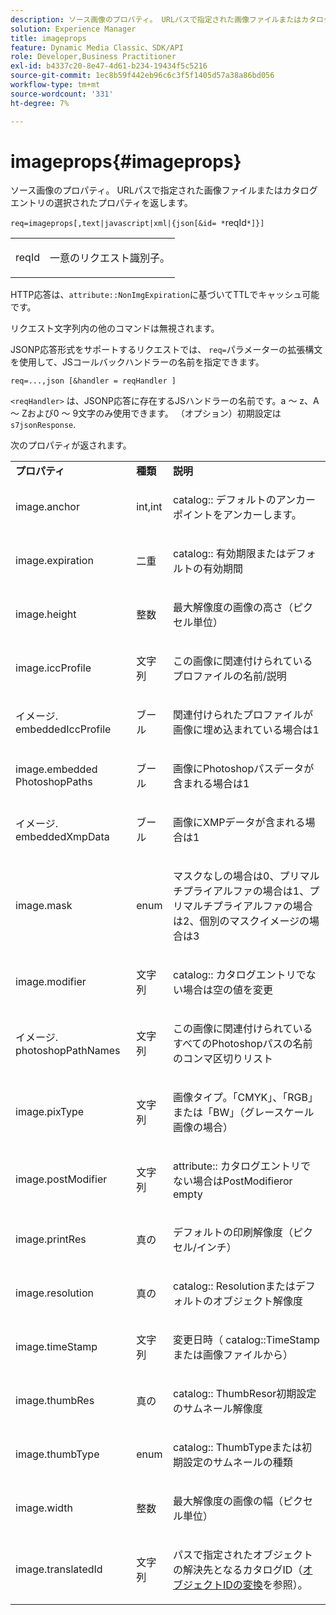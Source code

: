 ```yaml
---
description: ソース画像のプロパティ。 URLパスで指定された画像ファイルまたはカタログエントリの選択されたプロパティを返します。
solution: Experience Manager
title: imageprops
feature: Dynamic Media Classic、SDK/API
role: Developer,Business Practitioner
exl-id: b4337c20-8e47-4d61-b234-19434f5c5216
source-git-commit: 1ec8b59f442eb96c6c3f5f1405d57a38a86bd056
workflow-type: tm+mt
source-wordcount: '331'
ht-degree: 7%

---
```


# imageprops{#imageprops}

ソース画像のプロパティ。 URLパスで指定された画像ファイルまたはカタログエントリの選択されたプロパティを返します。

`req=imageprops[,text|javascript|xml|{json[&id= *`reqId`*]}]`

<table id="simpletable_8E03127D50444CA7878A6B08E866EE2E"> 
 <tr class="strow"> 
  <td class="stentry"> <p><span class="codeph"><span class="varname"> reqId</span></span> </p> </td> 
  <td class="stentry"> <p>一意のリクエスト識別子。 </p></td> 
 </tr> 
</table>

HTTP応答は、`attribute::NonImgExpiration`に基づいてTTLでキャッシュ可能です。

リクエスト文字列内の他のコマンドは無視されます。

JSONP応答形式をサポートするリクエストでは、 `req=`パラメーターの拡張構文を使用して、JSコールバックハンドラーの名前を指定できます。

`req=...,json [&handler = reqHandler ]`

`<reqHandler>` は、JSONP応答に存在するJSハンドラーの名前です。a ～ z、A ～ Zおよび0 ～ 9文字のみ使用できます。 （オプション）初期設定は `s7jsonResponse`.

次のプロパティが返されます。

<table id="table_5F289E2E21594A5598DF98E65DEDDFA0"> 
 <tbody> 
  <tr> 
   <td> <b> プロパティ</b> </td> 
   <td> <b> 種類</b> </td> 
   <td> <b> 説明</b> </td> 
  </tr> 
  <tr> 
   <td> <p> <span class="codeph"> image.anchor</span> </p> </td> 
   <td> <p> int,int </p> </td> 
   <td> <p> <span class="codeph"> catalog::</span> デフォルトのアンカーポイントをアンカーします。 </p> </td> 
  </tr> 
  <tr> 
   <td> <p> <span class="codeph"> image.expiration</span> </p> </td> 
   <td> <p> 二重 </p> </td> 
   <td> <p> <span class="codeph"> catalog::</span> 有効期限またはデフォルトの有効期間 </p> </td> 
  </tr> 
  <tr> 
   <td> <p> <span class="codeph"> image.height</span> </p> </td> 
   <td> <p> 整数 </p> </td> 
   <td> <p>最大解像度の画像の高さ（ピクセル単位） </p> </td> 
  </tr> 
  <tr> 
   <td> <p> <span class="codeph"> image.iccProfile</span> </p> </td> 
   <td> <p> 文字列 </p> </td> 
   <td> <p> この画像に関連付けられているプロファイルの名前/説明 </p> </td> 
  </tr> 
  <tr> 
   <td> <p> <span class="codeph"> イメージ. embeddedIccProfile</span> </p> </td> 
   <td> <p> ブール </p> </td> 
   <td> <p> 関連付けられたプロファイルが画像に埋め込まれている場合は1 </p> </td> 
  </tr> 
  <tr> 
   <td> <p> <span class="codeph"> image.embedded PhotoshopPaths</span> </p> </td> 
   <td> <p> ブール </p> </td> 
   <td> <p> 画像にPhotoshopパスデータが含まれる場合は1 </p> </td> 
  </tr> 
  <tr> 
   <td> <p> <span class="codeph"> イメージ. embeddedXmpData</span> </p> </td> 
   <td> <p> ブール </p> </td> 
   <td> <p> 画像にXMPデータが含まれる場合は1 </p> </td> 
  </tr> 
  <tr> 
   <td> <p> <span class="codeph"> image.mask</span> </p> </td> 
   <td> <p> enum </p> </td> 
   <td> <p> マスクなしの場合は0、プリマルチプライアルファの場合は1、プリマルチプライアルファの場合は2、個別のマスクイメージの場合は3 </p> </td> 
  </tr> 
  <tr> 
   <td> <p> <span class="codeph"> image.modifier</span> </p> </td> 
   <td> <p> 文字列 </p> </td> 
   <td> <p> <span class="codeph"> catalog::</span> カタログエントリでない場合は空の値を変更 </p> </td> 
  </tr> 
  <tr> 
   <td> <p> <span class="codeph"> イメージ. photoshopPathNames</span> </p> </td> 
   <td> <p> 文字列 </p> </td> 
   <td> <p> この画像に関連付けられているすべてのPhotoshopパスの名前のコンマ区切りリスト </p> </td> 
  </tr> 
  <tr> 
   <td> <p> <span class="codeph"> image.pixType</span> </p> </td> 
   <td> <p> 文字列 </p> </td> 
   <td> <p> 画像タイプ。「CMYK」、「RGB」または「BW」（グレースケール画像の場合） </p> </td> 
  </tr> 
  <tr> 
   <td> <p> <span class="codeph"> image.postModifier</span> </p> </td> 
   <td> <p> 文字列 </p> </td> 
   <td> <p> <span class="codeph"> attribute::</span> カタログエントリでない場合はPostModifieror empty </p> </td> 
  </tr> 
  <tr> 
   <td> <p> <span class="codeph"> image.printRes</span> </p> </td> 
   <td> <p> 真の </p> </td> 
   <td> <p> デフォルトの印刷解像度（ピクセル/インチ） </p> </td> 
  </tr> 
  <tr> 
   <td> <p> <span class="codeph"> image.resolution</span> </p> </td> 
   <td> <p> 真の </p> </td> 
   <td> <p> <span class="codeph"> catalog::</span> Resolutionまたはデフォルトのオブジェクト解像度 </p> </td> 
  </tr> 
  <tr> 
   <td> <p> <span class="codeph"> image.timeStamp</span> </p> </td> 
   <td> <p> 文字列 </p> </td> 
   <td> <p>変更日時（<span class="codeph"> catalog::TimeStamp</span>または画像ファイルから） </p> </td> 
  </tr> 
  <tr> 
   <td> <p> <span class="codeph"> image.thumbRes</span> </p> </td> 
   <td> <p> 真の </p> </td> 
   <td> <p> <span class="codeph"> catalog::</span> ThumbResor初期設定のサムネール解像度 </p> </td> 
  </tr> 
  <tr> 
   <td> <p> <span class="codeph"> image.thumbType</span> </p> </td> 
   <td> <p> enum </p> </td> 
   <td> <p> <span class="codeph"> catalog::</span> ThumbTypeまたは初期設定のサムネールの種類 </p> </td> 
  </tr> 
  <tr> 
   <td> <p> <span class="codeph"> image.width</span> </p> </td> 
   <td> <p> 整数 </p> </td> 
   <td> <p> 最大解像度の画像の幅（ピクセル単位） </p> </td> 
  </tr> 
  <tr> 
   <td> <p> <span class="codeph"> image.translatedId</span> </p> </td> 
   <td> <p> 文字列 </p> </td> 
   <td> <p> パスで指定された<span class="varname">オブジェクト</span>の解決先となるカタログID（<a href="../../../../../../is-api/http-ref/image-serving-api-ref/c-http-protocol-reference/c-syntax-and-features/r-object-id-translation.md#reference-cf3e34e6cbb346d69ded9982bfdef414" type="reference" format="dita" scope="local">オブジェクトIDの変換</a>を参照）。 </p> </td> 
  </tr> 
 </tbody> 
</table>

